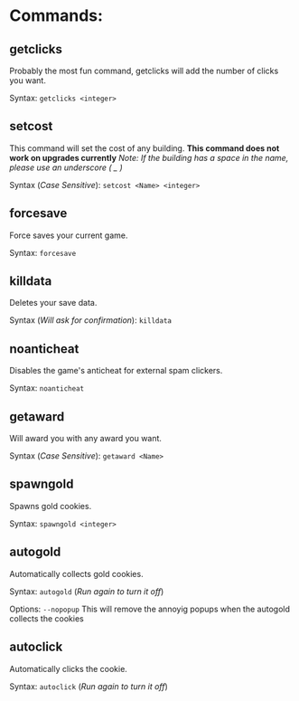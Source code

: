 Commands:
======

getclicks
------
Probably the most fun command, getclicks will add the number of clicks you want.


Syntax: `getclicks <integer>`

setcost
------
This command will set the cost of any building. **This command does not work on upgrades currently**
*Note: If the building has a space in the name, please use an underscore ( _ )*


Syntax (*Case Sensitive*): `setcost <Name> <integer>`

forcesave
------
Force saves your current game.


Syntax: `forcesave`

killdata
------
Deletes your save data.


Syntax (*Will ask for confirmation*): `killdata`

noanticheat
------
Disables the game's anticheat for external spam clickers.


Syntax: `noanticheat`

getaward
------
Will award you with any award you want.


Syntax (*Case Sensitive*): `getaward <Name>`


spawngold
------
Spawns gold cookies.


Syntax: `spawngold <integer>`

autogold
------
Automatically collects gold cookies.


Syntax: `autogold` (*Run again to turn it off*)

Options: `--nopopup` This will remove the annoyig popups when the autogold collects the cookies

autoclick
------
Automatically clicks the cookie.


Syntax: `autoclick` (*Run again to turn it off*)
